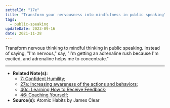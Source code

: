 ```yaml
---
zettelId: "17e"
title: "Transform your nervousness into mindfulness in public speaking"
tags:
  - public-speaking
updateDate: 2023-09-16
date: 2021-11-28
---
```


Transform nervous thinking to mindful thinking in public speaking. Instead of saying, "I'm nervous," say, "I'm getting an adrenaline rush because I'm excited, and adrenaline helps me to concentrate."

---

- **Related Note(s):**
  - [7: Confident Humility](/notes/7/);
  - [27a: Increasing awareness of the actions and behaviors](/notes/27a/);
  - [40c: Learning How to Receive Feedback](/notes/40c/);
  - [46: Coaching Yourself](/notes/46/);
- **Source(s):** Atomic Habits by James Clear
